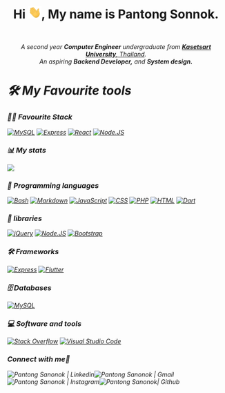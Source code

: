 <h1 align="center">Hi <img src="https://raw.githubusercontent.com/ABSphreak/ABSphreak/master/gifs/Hi.gif" width="30px">, My name is Pantong Sonnok. </h1>

<br>
<p align="center">
  <em>
    A second year <b>Computer Engineer</b> undergraduate from <a href="https://www.ku.ac.th/th"> <b>Kasetsart University</b>, Thailand</a>.<br>
    An aspiring <b>Backend Developer,</b>&nbsp;and <b> System design.</b> 
</p>


# 🛠️ My Favourite tools

### 👨‍💻 Favourite Stack
 <a href="#"><img alt="MySQL" src="https://img.shields.io/badge/mysql-4479A1.svg?style=for-the-badge&logo=mysql&logoColor=white"></a>
 <a href="#"><img alt="Express" src="https://img.shields.io/badge/express.js-%23404d59.svg?style=for-the-badge&logo=express&logoColor=%2361DAFB"></a>
 <a href="#"><img alt="React" src="https://img.shields.io/badge/react-%2320232a.svg?style=for-the-badge&logo=react&logoColor=%2361DAFB"></a>
 <a href="#"><img alt="Node.JS" src="https://img.shields.io/badge/node.js-6DA55F?style=for-the-badge&logo=node.js&logoColor=white"></a>
 
### 📊 My stats

<div style="display: flex; flex-direction: row;">
 <img class="img" src="https://github-readme-stats.vercel.app/api?username=paxius025&show_icons=true&theme=radical" />
 <!--  <img class="img" src="https://github-readme-stats.vercel.app/api/top-langs/?username=paxius025&theme=radical&layout=compact" />  -->
</div>

### 📜 Programming languages

<p>
    <a href="#"><img alt="Bash" src="https://img.shields.io/badge/shell_script-%23121011.svg?style=for-the-badge&logo=gnu-bash&logoColor=white"></a>
    <a href="#"><img alt="Markdown" src="https://img.shields.io/badge/markdown-%23000000.svg?style=for-the-badge&logo=markdown&logoColor=white"></a>
    <a href="#"><img alt="JavaScript" src="https://img.shields.io/badge/javascript-%23323330.svg?style=for-the-badge&logo=javascript&logoColor=%23F7DF1E"></a>
    <a href="#"><img alt="CSS" src="https://img.shields.io/badge/css3-%231572B6.svg?style=for-the-badge&logo=css3&logoColor=white"></a>
    <a href="#"><img alt="PHP" src="https://img.shields.io/badge/php-%23777BB4.svg?style=for-the-badge&logo=php&logoColor=white"></a>
    <a href="#"><img alt="HTML" src="https://img.shields.io/badge/html5-%23E34F26.svg?style=for-the-badge&logo=html5&logoColor=white"></a>
    <a href="#"><img alt="Dart" src="https://img.shields.io/badge/dart-%230175C2.svg?style=for-the-badge&logo=dart&logoColor=white"></a>
   
  
   
    

</p>

### 🧰  libraries

<p>
  <!-- libraries  -->  
  <a href="#"><img alt="jQuery" src="https://img.shields.io/badge/jquery-%230769AD.svg?style=for-the-badge&logo=jquery&logoColor=white"></a>
   <a href="#"><img alt="Node.JS" src="https://img.shields.io/badge/node.js-6DA55F?style=for-the-badge&logo=node.js&logoColor=white"></a>
   <a href="#"><img alt="Bootstrap" src="https://img.shields.io/badge/bootstrap-%238511FA.svg?style=for-the-badge&logo=bootstrap&logoColor=white"></a>

</p>

### 🛠️ Frameworks
<p>
  <!-- Frameworks  -->
  <!--   <a href="#"><img alt="Laravel" src="https://img.shields.io/badge/laravel-%23FF2D20.svg?style=for-the-badge&logo=laravel&logoColor=white"></a> -->
   <a href="#"><img alt="Express" src="https://img.shields.io/badge/express.js-%23404d59.svg?style=for-the-badge&logo=express&logoColor=%2361DAFB"></a>
<a href="#"><img alt="Flutter" src="https://img.shields.io/badge/Flutter-%2302569B.svg?style=for-the-badge&logo=Flutter&logoColor=white"></a>
</p>

### 🗄️ Databases 

<!-- and Cloud Hosting -->
<p>
    <!-- <a href="#"><img alt="Azure" src="https://img.shields.io/badge/azure-%230072C6.svg?style=for-the-badge&logo=microsoftazure&logoColor=white"></a> -->
    <!-- <a href="#"><img alt="HTML" src="https://img.shields.io/badge/azure-%230072C6.svg?style=for-the-badge&logo=microsoftazure&logoColor=white"></a> -->
    <a href="#"><img alt="MySQL" src="https://img.shields.io/badge/mysql-4479A1.svg?style=for-the-badge&logo=mysql&logoColor=white"></a>
</p>

### 💻 Software and tools

<p>
    <a href="#"><img alt="Stack Overflow" src="https://img.shields.io/badge/-Stackoverflow-FE7A16?style=for-the-badge&logo=stack-overflow&logoColor=white"></a>
    <a href="#"><img alt="Visual Studio Code" src="https://img.shields.io/badge/Visual%20Studio%20Code-0078d7.svg?style=for-the-badge&logo=visual-studio-code&logoColor=white"></a>
  <!-- <a href="#"><img alt="Postman" src="https://img.shields.io/badge/Postman-FF6C37?style=for-the-badge&logo=postman&logoColor=white"></a> -->
</p>

</details>



### Connect with me🤝
  </hr>
  <a href="https://www.linkedin.com/in/pantong-sanonok-41b152308/">
   <img align="left" alt=" Pantong Sanonok | Linkedin" src="https://img.shields.io/badge/linkedin-%230077B5.svg?style=for-the-badge&logo=linkedin&logoColor=white" />
  </a>
  <a href="mailto:pantong.sano47@gmail.com">
    <img align="left" alt="Pantong Sanonok | Gmail" src="https://img.shields.io/badge/Gmail-D14836?style=for-the-badge&logo=gmail&logoColor=white" />
  </a>
   
<!--   <a href="https://x.com/PantongSanoker">
    <img align="left" alt="Pantong Sanonok| X" src="https://img.shields.io/badge/X-%23000000.svg?style=for-the-badge&logo=X&logoColor=white" />
  </a> -->
  <a href="https://www.instagram.com/ppantong_/?fbclid=IwZXh0bgNhZW0CMTAAAR2I08-ED1MWeS9dKH2554V2iKwfljUTriVaiP9txrJCnHbnKHkDyTSueKU_aem_Aeaz20ey_4mTUii3O0z60NQsKur1FVctrESIANb8lJecCtm__GNoxUn7jT8ae4hyyCmlyYxXo1IlywHuWbe18cQk">
    <img align="left" alt="Pantong Sanonok | Instagram" src="https://img.shields.io/badge/Instagram-%23E4405F.svg?style=for-the-badge&logo=Instagram&logoColor=white" />
  </a>
  
  <a href="https://github.com/Paxius025">
    <img align="left" alt="Pantong Sanonok| Github" src="https://img.shields.io/badge/github-%23121011.svg?style=for-the-badge&logo=github&logoColor=white" />
  </a>
<!--    <a href="https://https://www.facebook.com/Pantong.pp/">
    <img align="left" alt="Pantong Sanonok| Facebook" src="https://img.shields.io/badge/Facebook-%231877F2.svg?style=for-the-badge&logo=Facebook&logoColor=white" />
  </a> -->
  
  <br>
  



